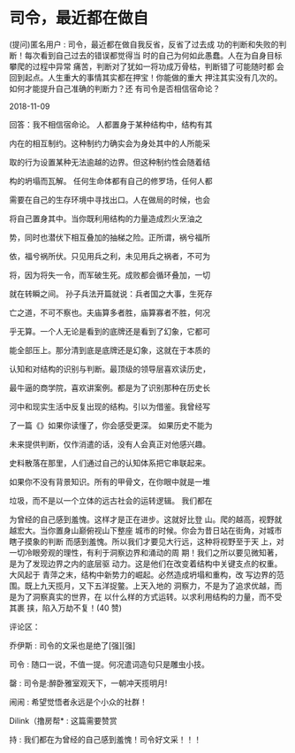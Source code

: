 # 司令，最近都在做自

(提问)匿名用户 : 司令，最近都在做自我反省，反省了过去成 功的判断和失败的判断！每次看到自己过去的错误都觉得当 时的自己为何如此愚蠢。人在为自身目标攀爬的过程中异常 痛苦，判断对了犹如一将功成万骨枯，判断错了可能随时都 会回到起点。人生重大的事情其实都在押宝！你能做的重大 押注其实没有几次的。如何才能提升自己准确的判断力？还 有司令是否相信宿命论？

2018-11-09

回答：我不相信宿命论。 人都置身于某种结构中，结构有其

内在的相互制约。这种制约力确实会为身处其中的人所能采

取的行为设置某种无法逾越的边界。但这种制约性会随着结

构的坍塌而瓦解。 任何生命体都有自己的修罗场，任何人都

需要在自己的生存环境中寻找出口。人在做局的时候，也会

将自己置身其中。当你既利用结构的力量造成烈火烹油之

势，同时也潜伏下相互叠加的抽梯之险。正所谓，祸兮福所

依，福兮祸所伏。只见用兵之利，未见用兵之祸者，不可为

将，因为将失一令，而军破生死。成败都会循环叠加，一切

就在转瞬之间。 孙子兵法开篇就说：兵者国之大事，生死存

亡之道，不可不察也。夫庙算多者胜，庙算寡者不胜，何况

乎无算。一个人无论是看到的底牌还是看到了幻象，它都可

能全部压上。那分清到底是底牌还是幻象，这就在于本质的

认知和对结构的识别与判断。最顶级的领导层喜欢读历史，

最牛逼的商学院，喜欢讲案例。都是为了识别那种在历史长

河中和现实生活中反复出现的结构。引以为借鉴。我曾经写

了一篇《》如果你读懂了，你会感受更深。 如果历史不能为

未来提供判断，仅作消遣的话，没有人会真正对他感兴趣。

史料散落在那里，人们通过自己的认知体系把它串联起来。

如果你不没有背景知识。所有的甲骨文，在你眼中就是一堆

垃圾，而不是以一个立体的远古社会的运转逻辑。 我们都在

为曾经的自己感到羞愧。这样才是正在进步。这就好比登 山。爬的越高，视野就越宏大。当你置身山巅俯视山下整座 城市的时候。你会为昔日站在街角，对城市瞎子摸象的判断 而感到羞愧。所以我们才要见大行远，这种将视野至于天 上，对一切冷眼旁观的理性，有利于洞察边界和涌动的周 期！我们之所以要见微知著，是为了发现边界之内的底层驱 动力。这是他们在改变着结构中关键支点的权重。大风起于 青萍之末，结构中新势力的崛起。必然造成坍塌和重构，改 写边界的范围。既上九天揽月，又下五洋捉鳖。上天入地的 洞察力，不是为了追求优越，而是为了洞察真实的世界，在 以什么样的方式运转。以求利用结构的力量，而不受其裹 挟，陷入万劫不复！(40 赞)

评论区：

乔伊斯 : 司令的文采也是绝了[强][强]

司令 : 随口一说，不值一提。何况遣词造句只是雕虫小技。

罄 : 司令是:醉卧雅室观天下，一朝冲天揽明月!

闹闹 : 希望觉悟者永远是个小众的社群！

Dilink（撸房帮* : 这篇需要赞赏

持 : 我们都在为曾经的自己感到羞愧！司令好文采！！！